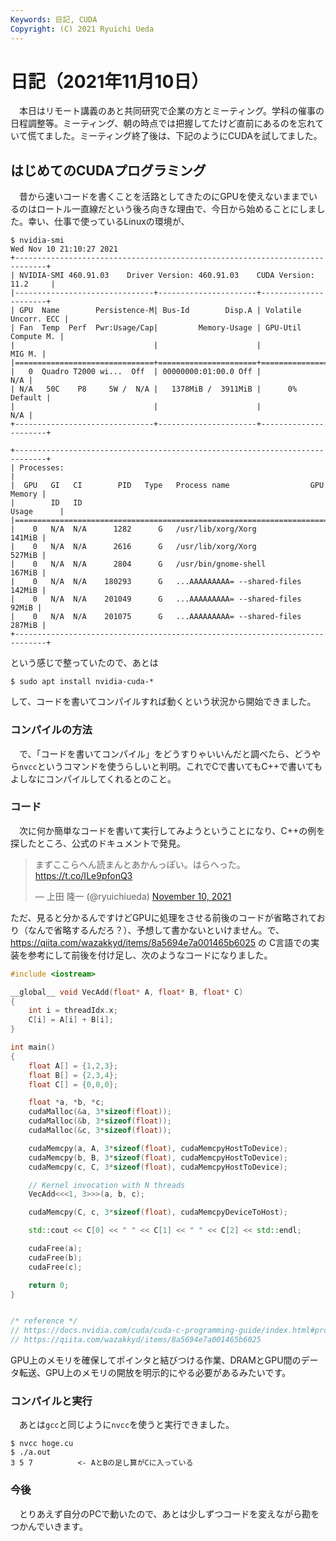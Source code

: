 ```yaml
---
Keywords: 日記, CUDA
Copyright: (C) 2021 Ryuichi Ueda
---
```


# 日記（2021年11月10日）

　本日はリモート講義のあと共同研究で企業の方とミーティング。学科の催事の日程調整等。ミーティング、朝の時点では把握してたけど直前にあるのを忘れていて慌てました。ミーティング終了後は、下記のようにCUDAを試してました。


## はじめてのCUDAプログラミング


　昔から速いコードを書くことを活路としてきたのにGPUを使えないままでいるのはロートル一直線だという後ろ向きな理由で、今日から始めることにしました。幸い、仕事で使っているLinuxの環境が、


```
$ nvidia-smi
Wed Nov 10 21:10:27 2021
+-----------------------------------------------------------------------------+
| NVIDIA-SMI 460.91.03    Driver Version: 460.91.03    CUDA Version: 11.2     |
|-------------------------------+----------------------+----------------------+
| GPU  Name        Persistence-M| Bus-Id        Disp.A | Volatile Uncorr. ECC |
| Fan  Temp  Perf  Pwr:Usage/Cap|         Memory-Usage | GPU-Util  Compute M. |
|                               |                      |               MIG M. |
|===============================+======================+======================|
|   0  Quadro T2000 wi...  Off  | 00000000:01:00.0 Off |                  N/A |
| N/A   50C    P8     5W /  N/A |   1378MiB /  3911MiB |      0%      Default |
|                               |                      |                  N/A |
+-------------------------------+----------------------+----------------------+

+-----------------------------------------------------------------------------+
| Processes:                                                                  |
|  GPU   GI   CI        PID   Type   Process name                  GPU Memory |
|        ID   ID                                                   Usage      |
|=============================================================================|
|    0   N/A  N/A      1282      G   /usr/lib/xorg/Xorg                141MiB |
|    0   N/A  N/A      2616      G   /usr/lib/xorg/Xorg                527MiB |
|    0   N/A  N/A      2804      G   /usr/bin/gnome-shell              167MiB |
|    0   N/A  N/A    180293      G   ...AAAAAAAAA= --shared-files      142MiB |
|    0   N/A  N/A    201049      G   ...AAAAAAAAA= --shared-files       92MiB |
|    0   N/A  N/A    201075      G   ...AAAAAAAAA= --shared-files      287MiB |
+-----------------------------------------------------------------------------+
```


という感じで整っていたので、あとは

```
$ sudo apt install nvidia-cuda-*
```

して、コードを書いてコンパイルすれば動くという状況から開始できました。

### コンパイルの方法

　で、「コードを書いてコンパイル」をどうすりゃいいんだと調べたら、どうやら`nvcc`というコマンドを使うらしいと判明。これでCで書いてもC++で書いてもよしなにコンパイルしてくれるとのこと。


### コード

　次に何か簡単なコードを書いて実行してみようということになり、C++の例を探したところ、公式のドキュメントで発見。


<blockquote class="twitter-tweet"><p lang="ja" dir="ltr">まずここらへん読まんとあかんっぽい。はらへった。<a href="https://t.co/ILe9pfonQ3">https://t.co/ILe9pfonQ3</a></p>&mdash; 上田 隆一 (@ryuichiueda) <a href="https://twitter.com/ryuichiueda/status/1458338511707582464?ref_src=twsrc%5Etfw">November 10, 2021</a></blockquote> <script async src="https://platform.twitter.com/widgets.js" charset="utf-8"></script>


ただ、見ると分かるんですけどGPUに処理をさせる前後のコードが省略されており（なんで省略するんだろ？）、予想して書かないといけません。で、https://qiita.com/wazakkyd/items/8a5694e7a001465b6025 の
C言語での実装を参考にして前後を付け足し、次のようなコードになりました。

```hoge.cu
#include <iostream>

__global__ void VecAdd(float* A, float* B, float* C)
{
    int i = threadIdx.x;
    C[i] = A[i] + B[i];
}

int main()
{
    float A[] = {1,2,3};
    float B[] = {2,3,4};
    float C[] = {0,0,0};

    float *a, *b, *c;
    cudaMalloc(&a, 3*sizeof(float));
    cudaMalloc(&b, 3*sizeof(float));
    cudaMalloc(&c, 3*sizeof(float));

    cudaMemcpy(a, A, 3*sizeof(float), cudaMemcpyHostToDevice);
    cudaMemcpy(b, B, 3*sizeof(float), cudaMemcpyHostToDevice);
    cudaMemcpy(c, C, 3*sizeof(float), cudaMemcpyHostToDevice);

    // Kernel invocation with N threads
    VecAdd<<<1, 3>>>(a, b, c);

    cudaMemcpy(C, c, 3*sizeof(float), cudaMemcpyDeviceToHost);

    std::cout << C[0] << " " << C[1] << " " << C[2] << std::endl;

    cudaFree(a);
    cudaFree(b);
    cudaFree(c);

    return 0;
}


/* reference */
// https://docs.nvidia.com/cuda/cuda-c-programming-guide/index.html#programming-model
// https://qiita.com/wazakkyd/items/8a5694e7a001465b6025
```


GPU上のメモリを確保してポインタと結びつける作業、DRAMとGPU間のデータ転送、GPU上のメモリの開放を明示的にやる必要があるみたいです。


### コンパイルと実行


　あとは`gcc`と同じように`nvcc`を使うと実行できました。

```
$ nvcc hoge.cu
$ ./a.out
3 5 7          <- AとBの足し算がCに入っている
```


### 今後

　とりあえず自分のPCで動いたので、あとは少しずつコードを変えながら勘をつかんでいきます。


